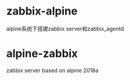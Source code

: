 # zabbix-alpine
alpine系统下搭建zabbix server和zabbix_agentd

# alpine-zabbix
zabbix server based on alpine
2018a
